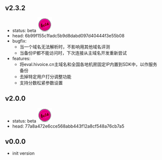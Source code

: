 ## v2.3.2
* status: beta ![beta](/internal/imgs/beta.png)
* head: 6b99f155c1fadc5b9d8dabd097d40444f3e55b08
* bugfix:
	* 当一个域名无法解析时，不影响用其他域名评测
	* 当备份IP都不能访问时，下次连接从主域名开发重新尝试
* features:
	* 将eval.hivoice.cn主域名和全国各地机房固定IP内置到SDK中，以作服务备份
	* 去掉特定用户打分调整功能
	* 支持分数松紧参数设置

## v2.0.0
* status: beta ![beta](/internal/imgs/beta.png)
* head: 77a8a472e6cce568abb443f12a8cf548a76cb7a5

## v0.0.0

* init version
